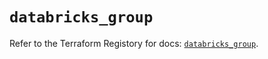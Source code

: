 # `databricks_group`

Refer to the Terraform Registory for docs: [`databricks_group`](https://registry.terraform.io/providers/databricks/databricks/1.21.0/docs/resources/group).
